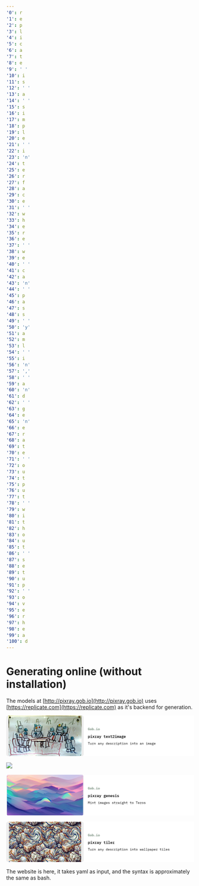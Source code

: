 ```yaml
---
'0': r
'1': e
'2': p
'3': l
'4': i
'5': c
'6': a
'7': t
'8': e
'9': ' '
'10': i
'11': s
'12': ' '
'13': a
'14': ' '
'15': s
'16': i
'17': m
'18': p
'19': l
'20': e
'21': ' '
'22': i
'23': 'n'
'24': t
'25': e
'26': r
'27': f
'28': a
'29': c
'30': e
'31': ' '
'32': w
'33': h
'34': e
'35': r
'36': e
'37': ' '
'38': w
'39': e
'40': ' '
'41': c
'42': a
'43': 'n'
'44': ' '
'45': p
'46': a
'47': s
'48': s
'49': ' '
'50': 'y'
'51': a
'52': m
'53': l
'54': ' '
'55': i
'56': 'n'
'57': ','
'58': ' '
'59': a
'60': 'n'
'61': d
'62': ' '
'63': g
'64': e
'65': 'n'
'66': e
'67': r
'68': a
'69': t
'70': e
'71': ' '
'72': o
'73': u
'74': t
'75': p
'76': u
'77': t
'78': ' '
'79': w
'80': i
'81': t
'82': h
'83': o
'84': u
'85': t
'86': ' '
'87': s
'88': e
'89': t
'90': u
'91': p
'92': ' '
'93': o
'94': v
'95': e
'96': r
'97': h
'98': e
'99': a
'100': d
---
```


# Generating online (without installation)

The models at [http://pixray.gob.io](http://pixray.gob.io) uses [https://replicate.com](https://replicate.com) as it's backend for generation.&#x20;

![](<../.gitbook/assets/text2image (1).png>)

![](<../.gitbook/assets/2021-11-23-Gob.io-pixray\_text2pixel (1).png>)

![](<../.gitbook/assets/genesis (1).png>)

![](<../.gitbook/assets/tiler (1).png>)

The website is here, it takes yaml as input, and the syntax is approximately the same as bash.
